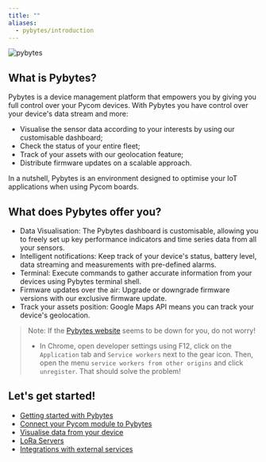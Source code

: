 ```yaml
---
title: ""
aliases:
  - pybytes/introduction
---
```


![pybytes](/gitbook/assets/pybytes/introduction/pybytes_logo.png)

## What is Pybytes?

Pybytes is a device management platform that empowers you by giving you full control over your Pycom devices.
With Pybytes you have control over your device's data stream and more:

* Visualise the sensor data according to your interests by using our customisable dashboard;
* Check the status of your entire fleet;
* Track of your assets with our geolocation feature;
* Distribute firmware updates on a scalable approach.

In a nutshell, Pybytes is an environment designed to optimise your IoT applications when using Pycom boards.

## What does Pybytes offer you?

* Data Visualisation: The Pybytes dashboard is customisable, allowing you to freely set up key performance indicators and time series data from all your sensors.
* Intelligent notifications: Keep track of your device's status, battery level, data streaming and measurements with pre-defined alarms.
* Terminal: Execute commands to gather accurate information from your devices using Pybytes terminal shell.
* Firmware updates over the air: Upgrade or downgrade firmware versions with our exclusive firmware update.
* Track your assets position: Google Maps API means you can track your device's geolocation.

> Note: If the [Pybytes website](https://pybytes.pycom.io/) seems to be down for you, do not worry! 
  > * In Chrome, open developer settings using F12, click on the `Application` tab and `Service workers` next to the gear icon. Then, open the menu `service workers from other origins` and click `unregister`. That should solve the problem!
  
## Let's get started!


* [Getting started with Pybytes](/pybytes/gettingstarted/)
* [Connect your Pycom module to Pybytes](/pybytes/connect/)
* [Visualise data from your device](/pybytes/dashboard/)
* [LoRa Servers](/pybytes/lora/)
* [Integrations with external services](/pybytes/integrations/)
